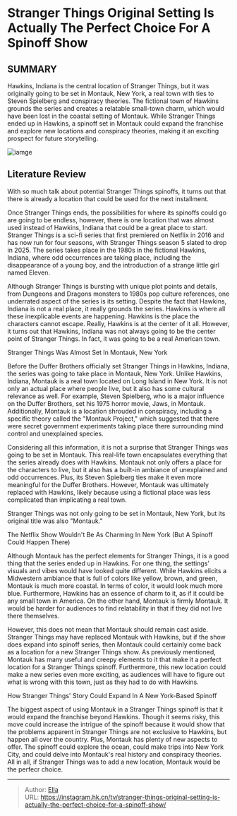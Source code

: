 # Stranger Things  Original Setting Is Actually The Perfect Choice For A Spinoff Show


## SUMMARY 



  Hawkins, Indiana is the central location of Stranger Things, but it was originally going to be set in Montauk, New York, a real town with ties to Steven Spielberg and conspiracy theories.   The fictional town of Hawkins grounds the series and creates a relatable small-town charm, which would have been lost in the coastal setting of Montauk.   While Stranger Things ended up in Hawkins, a spinoff set in Montauk could expand the franchise and explore new locations and conspiracy theories, making it an exciting prospect for future storytelling.  

![iamge](https://static1.srcdn.com/wordpress/wp-content/uploads/2024/01/strangerthingsspinoff.jpg)

## Literature Review
With so much talk about potential Stranger Things spinoffs, it turns out that there is already a location that could be used for the next installment.




Once Stranger Things ends, the possibilities for where its spinoffs could go are going to be endless, however, there is one location that was almost used instead of Hawkins, Indiana that could be a great place to start. Stranger Things is a sci-fi series that first premiered on Netflix in 2016 and has now run for four seasons, with Stranger Things season 5 slated to drop in 2025. The series takes place in the 1980s in the fictional Hawkins, Indiana, where odd occurrences are taking place, including the disappearance of a young boy, and the introduction of a strange little girl named Eleven.




Although Stranger Things is bursting with unique plot points and details, from Dungeons and Dragons monsters to 1980s pop culture references, one underrated aspect of the series is its setting. Despite the fact that Hawkins, Indiana is not a real place, it really grounds the series. Hawkins is where all these inexplicable events are happening. Hawkins is the place the characters cannot escape. Really, Hawkins is at the center of it all. However, it turns out that Hawkins, Indiana was not always going to be the center point of Stranger Things. In fact, it was going to be a real American town.


 Stranger Things Was Almost Set In Montauk, New York 
         

Before the Duffer Brothers officially set Stranger Things in Hawkins, Indiana, the series was going to take place in Montauk, New York. Unlike Hawkins, Indiana, Montauk is a real town located on Long Island in New York. It is not only an actual place where people live, but it also has some cultural relevance as well. For example, Steven Spielberg, who is a major influence on the Duffer Brothers, set his 1975 horror movie, Jaws, in Montauk. Additionally, Montauk is a location shrouded in conspiracy, including a specific theory called the &#34;Montauk Project,&#34; which suggested that there were secret government experiments taking place there surrounding mind control and unexplained species.




Considering all this information, it is not a surprise that Stranger Things was going to be set in Montauk. This real-life town encapsulates everything that the series already does with Hawkins. Montauk not only offers a place for the characters to live, but it also has a built-in ambiance of unexplained and odd occurrences. Plus, its Steven Spielberg ties make it even more meaningful for the Duffer Brothers. However, Montauk was ultimately replaced with Hawkins, likely because using a fictional place was less complicated than implicating a real town.



Stranger Things was not only going to be set in Montauk, New York, but its original title was also &#34;Montauk.&#34;






 The Netflix Show Wouldn&#39;t Be As Charming In New York (But A Spinoff Could Happen There) 
          




Although Montauk has the perfect elements for Stranger Things, it is a good thing that the series ended up in Hawkins. For one thing, the settings&#39; visuals and vibes would have looked quite different. While Hawkins elicits a Midwestern ambiance that is full of colors like yellow, brown, and green, Montauk is much more coastal. In terms of color, it would look much more blue. Furthermore, Hawkins has an essence of charm to it, as if it could be any small town in America. On the other hand, Montauk is firmly Montauk. It would be harder for audiences to find relatability in that if they did not live there themselves.

However, this does not mean that Montauk should remain cast aside. Stranger Things may have replaced Montauk with Hawkins, but if the show does expand into spinoff series, then Montauk could certainly come back as a location for a new Stranger Things show. As previously mentioned, Montauk has many useful and creepy elements to it that make it a perfect location for a Stranger Things spinoff. Furthermore, this new location could make a new series even more exciting, as audiences will have to figure out what is wrong with this town, just as they had to do with Hawkins.






 How Stranger Things&#39; Story Could Expand In A New York-Based Spinoff 
          

The biggest aspect of using Montauk in a Stranger Things spinoff is that it would expand the franchise beyond Hawkins. Though it seems risky, this move could increase the intrigue of the spinoff because it would show that the problems apparent in Stranger Things are not exclusive to Hawkins, but happen all over the country. Plus, Montauk has plenty of new aspects to offer. The spinoff could explore the ocean, could make trips into New York City, and could delve into Montauk&#39;s real history and conspiracy theories. All in all, if Stranger Things was to add a new location, Montauk would be the perfecr choice.



---

> Author: [Ella](https://instagram.hk.cn/)  
> URL: https://instagram.hk.cn/tv/stranger-things-original-setting-is-actually-the-perfect-choice-for-a-spinoff-show/  

